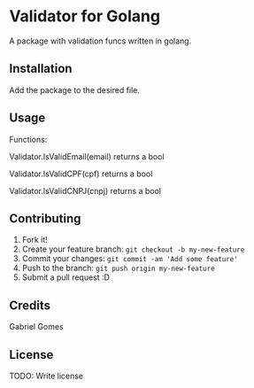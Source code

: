 # Validator for Golang

A package with validation funcs written in golang.

## Installation

Add the package to the desired file.

## Usage

Functions: 

Validator.IsValidEmail(email) returns a bool

Validator.IsValidCPF(cpf) returns a bool

Validator.IsValidCNPJ(cnpj) returns a bool

## Contributing

1. Fork it!
2. Create your feature branch: `git checkout -b my-new-feature`
3. Commit your changes: `git commit -am 'Add some feature'`
4. Push to the branch: `git push origin my-new-feature`
5. Submit a pull request :D

## Credits

Gabriel Gomes

## License

TODO: Write license
